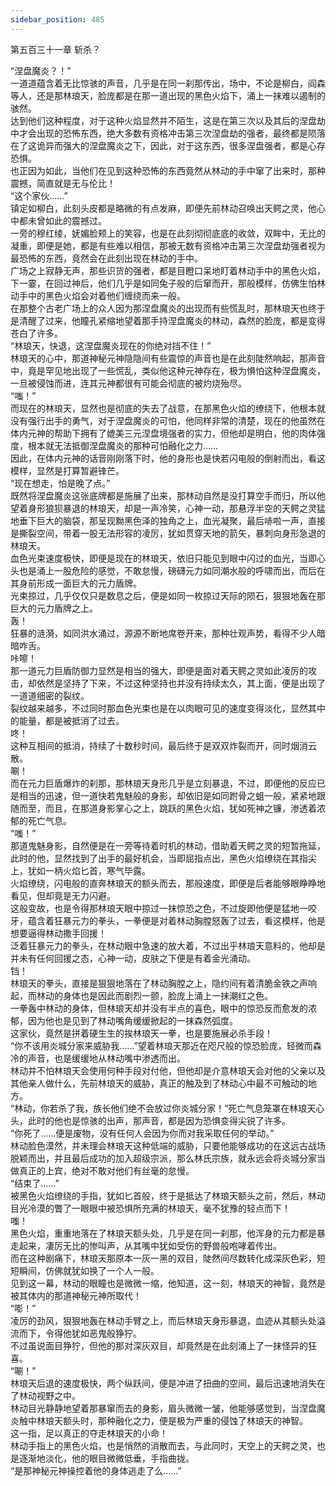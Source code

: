 ```yaml
---
sidebar_position: 485
---
```

 第五百三十一章 斩杀？


“涅盘魔炎？！”  
一道道蕴含着无比惊骇的声音，几乎是在同一刹那传出，场中，不论是柳白，阎森等人，还是那林琅天，脸庞都是在那一道出现的黑色火焰下，涌上一抹难以遏制的骇然。  
达到他们这种程度，对于这种火焰显然并不陌生，这是在第三次以及其后的涅盘劫中才会出现的恐怖东西，绝大多数有资格冲击第三次涅盘劫的强者，最终都是陨落在了这诡异而强大的涅盘魔炎之下，因此，对于这东西，很多涅盘强者，都是心存恐惧。  
也正因为如此，当他们在见到这种恐怖的东西竟然从林动的手中窜了出来时，那种震撼，简直就是无与伦比！  
“这个家伙……”  
镇定如柳白，此刻头皮都是略微的有点发麻，即便先前林动召唤出天鳄之灵，他心中都未曾如此的震撼过。  
一旁的穆红绫，妩媚脸颊上的笑容，也是在此刻彻彻底底的收敛，双眸中，无比的凝重，即便是她，都是有些难以相信，那被无数有资格冲击第三次涅盘劫强者视为最恐怖的东西，竟然会在此刻出现在林动的手中。  
广场之上寂静无声，那些识货的强者，都是目瞪口呆地盯着林动手中的黑色火焰，下一霎，在回过神后，他们几乎是如同兔子般的后窜而开，那般模样，仿佛生怕林动手中的黑色火焰会对着他们缠绕而来一般。  
在那整个古老广场上的众人因为那涅盘魔炎的出现而有些慌乱时，那林琅天也终于是清醒了过来，他瞳孔紧缩地望着那手持涅盘魔炎的林动，森然的脸庞，都是变得苍白了许多。  
“林琅天，快退，这涅盘魔炎现在的你绝对挡不住！”  
林琅天的心中，那道神秘元神隐隐间有些震惊的声音也是在此刻陡然响起，那声音中，竟是罕见地出现了一些慌乱，类似他这种元神存在，极为惧怕这种涅盘魔炎，一旦被侵蚀而进，连其元神都很有可能会彻底的被灼烧殆尽。  
“嗤！”  
而现在的林琅天，显然也是彻底的失去了战意，在那黑色火焰的缭绕下，他根本就没有强行出手的勇气，对于涅盘魔炎的可怕，他同样非常的清楚，现在的他虽然在体内元神的帮助下拥有了媲美三元涅盘境强者的实力，但他却是明白，他的肉体强度，根本就无法抵御涅盘魔炎的那种可怕融化之力……  
因此，在体内元神的话音刚刚落下时，他的身形也是快若闪电般的倒射而出，看这模样，显然是打算暂避锋芒。  
“现在想走，怕是晚了点。”  
既然将涅盘魔炎这张底牌都是施展了出来，那林动自然是没打算空手而归，所以他望着身形狼狈暴退的林琅天，却是一声冷笑，心神一动，那悬浮半空的天鳄之灵猛地垂下巨大的脑袋，那呈现黝黑色泽的独角之上，血光凝聚，最后哧啦一声，直接是撕裂空间，带着一股无法形容的凌厉，犹如贯穿天地的箭矢，暴刺向身形急退的林琅天。  
血色光束速度极快，即便是现在的林琅天，依旧只能见到眼中闪过的血光，当即心头也是涌上一股危险的感觉，不敢怠慢，磅礴元力如同潮水般的呼啸而出，而后在其身前形成一面巨大的元力盾牌。  
光束掠过，几乎仅仅只是数息之后，便是如同一枚掠过天际的陨石，狠狠地轰在那巨大的元力盾牌之上。  
轰！  
狂暴的涟漪，如同洪水涌过，源源不断地席卷开来，那种壮观声势，看得不少人暗暗咋舌。  
咔嚓！  
那一道元力巨盾防御力显然是相当的强大，即便是面对着天鳄之灵如此凌厉的攻击，却依然是坚持了下来，不过这种坚持也并没有持续太久，其上面，便是出现了一道道细密的裂纹。  
裂纹越来越多，不过同时那血色光束也是在以肉眼可见的速度变得淡化，显然其中的能量，都是被抵消了过去。  
咚！  
这种互相间的抵消，持续了十数秒时间，最后终于是双双炸裂而开，同时烟消云散。  
唰！  
而在元力巨盾爆炸的刹那，那林琅天身形几乎是立刻暴退，不过，即便他的反应已是相当的迅速，但一道快若鬼魅般的身影，却依旧是如同跗骨之蛆一般，紧紧地跟随而至，而且，在那道身影掌心之上，跳跃的黑色火焰，犹如死神之镰，渗透着浓郁的死亡气息。  
“嗤！”  
那道鬼魅身影，自然便是在一旁等待着时机的林动，借助着天鳄之灵的短暂拖延，此时的他，显然找到了出手的最好机会，当即屈指点出，黑色火焰缭绕在其指尖上，犹如一柄火焰匕首，寒气毕露。  
火焰缭绕，闪电般的直奔林琅天的额头而去，那般速度，即便是后者能够眼睁睁地看见，但却竟是无力闪避。  
这般变故，也是令得那林琅天眼中掠过一抹惊恐之色，不过旋即他便是猛地一咬牙，蕴含着狂暴元力的拳头，一拳便是对着林动胸膛怒轰了过去，看这模样，他是想要逼得林动撒手回援！  
泛着狂暴元力的拳头，在林动眼中急速的放大着，不过出乎林琅天意料的，他却是并未有任何回援之态，心神一动，皮肤之下便是有着金光涌动。  
铛！  
林琅天的拳头，直接是狠狠地落在了林动胸膛之上，隐约间有着清脆金铁之声响起，而林动的身体也是因此而剧烈一颤，脸庞上涌上一抹潮红之色。  
一拳轰中林动的身体，但林琅天却并没有半点的喜色，眼中的惊恐反而愈发的浓郁，因为他也是见到了林动嘴角缓缓掀起的一抹森然弧度。  
这家伙，竟然是拼着硬生生的挨林琅天一拳，也是要施展必杀手段！  
“你不该用炎城分家来威胁我……”望着林琅天那近在咫尺般的惊恐脸庞，轻微而森冷的声音，也是缓缓地从林动嘴中渗透而出。  
林动并不怕林琅天会使用何种手段对付他，但他却是介意林琅天会对他的父亲以及其他亲人做什么，先前林琅天的威胁，真正的触及到了林动心中最不可触动的地方。  
“林动，你若杀了我，族长他们绝不会放过你炎城分家！”死亡气息笼罩在林琅天心头，此时的他也是惊骇的出声，那声音，都是因为恐惧变得尖锐了许多。  
“你死了……便是废物，没有任何人会因为你而对我采取任何的举动。”  
林动脸色漠然，并未理会林琅天这种低端的威胁，只要他能够成功的在这远古战场脱颖而出，并且最后成功的加入超级宗派，那么林氏宗族，就永远会将炎城分家当做真正的上宾，绝对不敢对他们有丝毫的怠慢。  
“结束了……”  
被黑色火焰缭绕的手指，犹如匕首般，终于是抵达了林琅天额头之前，然后，林动目光冷漠的瞥了一眼眼中被恐惧所充满的林琅天，毫不犹豫的轻点而下！  
嗤！  
黑色火焰，重重地落在了林琅天额头处，几乎是在同一刹那，他浑身的元力都是暴走起来，凄厉无比的惨叫声，从其嘴中犹如受伤的野兽般咆哮着传出。  
而在这种剧痛下，林琅天那原本一灰一黑的双目，陡然间尽数转化成深灰色彩，短短瞬间，仿佛就犹如换了一个人一般。  
见到这一幕，林动的眼瞳也是微微一缩，他知道，这一刻，林琅天的神智，竟然是被其体内的那道神秘元神所取代！  
“嘭！”  
凌厉的劲风，狠狠地轰在林动手臂之上，而后林琅天身形暴退，血迹从其额头处溢流而下，令得他犹如恶鬼般狰狞。  
不过虽说面目狰狞，但他的那对深灰双目，却竟然是在此刻涌上了一抹怪异的狂喜。  
“唰！”  
林琅天后退的速度极快，两个纵跃间，便是冲进了扭曲的空间，最后迅速地消失在了林动视野之中。  
林动目光静静地望着那暴窜而去的身影，眉头微微一皱，他能够感觉到，当涅盘魔炎触中林琅天额头时，那种融化之力，便是极为严重的侵蚀了林琅天的神智。  
这一指，足以真正的夺走林琅天的小命！  
林动手指上的黑色火焰，也是悄然的消散而去，与此同时，天空上的天鳄之灵，也是逐渐地淡化，他的眼目微微低垂，手指曲拢。  
“是那神秘元神操控着他的身体逃走了么……”  
  
  
